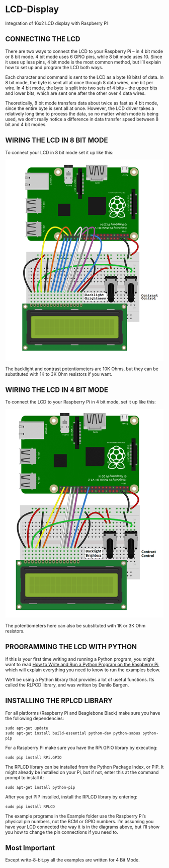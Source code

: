 # LCD-Display
Integration of 16x2 LCD display with Raspberry PI


## CONNECTING THE LCD
There are two ways to connect the LCD to your Raspberry Pi – in 4 bit mode or 8 bit mode. 4 bit mode uses 6 GPIO pins, while 8 bit mode uses 10. Since it uses up less pins, 4 bit mode is the most common method, but I’ll explain how to set up and program the LCD both ways.

Each character and command is sent to the LCD as a byte (8 bits) of data. In 8 bit mode, the byte is sent all at once through 8 data wires, one bit per wire. In 4 bit mode, the byte is split into two sets of 4 bits – the upper bits and lower bits, which are sent one after the other over 4 data wires.

Theoretically, 8 bit mode transfers data about twice as fast as 4 bit mode, since the entire byte is sent all at once. However, the LCD driver takes a relatively long time to process the data, so no matter which mode is being used, we don’t really notice a difference in data transfer speed between 8 bit and 4 bit modes.


## WIRING THE LCD IN 8 BIT MODE
To connect your LCD in 8 bit mode set it up like this:

<img src="https://github.com/HarryKT/LCD-Display/blob/main/images/Raspberry-Pi-LCD-8-Bit-Mode-Connection-Diagram-768x1024.png" alt="Wiring for 8 Bit Mode" />

The backlight and contrast potentiometers are 10K Ohms, but they can be substituted with 1K to 3K Ohm resistors if you want.


## WIRING THE LCD IN 4 BIT MODE
To connect the LCD to your Raspberry Pi in 4 bit mode, set it up like this:

<img src="https://github.com/HarryKT/LCD-Display/blob/main/images/Raspberry-Pi-LCD-4-bit-mode-719x1024.png" alt="Wiring for 4 Bit Mode" />

The potentiometers here can also be substituted with 1K or 3K Ohm resistors.

## PROGRAMMING THE LCD WITH PYTHON
If this is your first time writing and running a Python program, you might want to read [How to Write and Run a Python Program on the Raspberry Pi](https://www.circuitbasics.com/?p=214283), which will explain everything you need to know to run the examples below.

We’ll be using a Python library that provides a lot of useful functions. Its called the RLPCD library, and was written by Danilo Bargen.


## INSTALLING THE RPLCD LIBRARY

For all platforms (Raspberry Pi and Beaglebone Black) make sure you have the following dependencies:
````
sudo apt-get update
sudo apt-get install build-essential python-dev python-smbus python-pip
````

For a Raspberry Pi make sure you have the RPi.GPIO library by executing:
````
sudo pip install RPi.GPIO
````

The RPLCD library can be installed from the Python Package Index, or PIP. It might already be installed on your Pi, but if not, enter this at the command prompt to install it:
````
sudo apt-get install python-pip
````

After you get PIP installed, install the RPLCD library by entering:
````
sudo pip install RPLCD
````

The example programs in the Example folder use the Raspberry Pi’s physical pin numbers, not the BCM or GPIO numbers. I’m assuming you have your LCD connected the way it is in the diagrams above, but I’ll show you how to change the pin connections if you need to.

## Most Important
Except write-8-bit.py all the examples are written for 4 Bit Mode.
